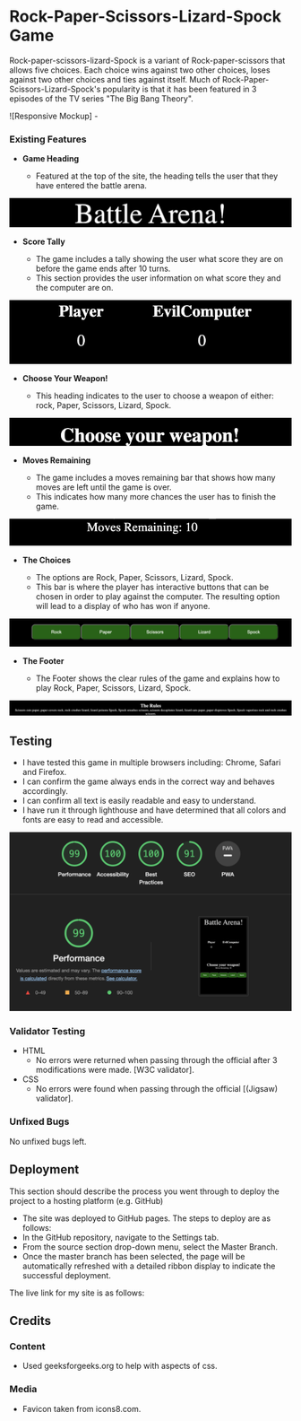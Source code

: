 # Rock-Paper-Scissors-Lizard-Spock Game


Rock-paper-scissors-lizard-Spock is a variant of Rock-paper-scissors that allows five choices. Each choice wins against two other choices, loses against two other choices and ties against itself. Much of Rock-Paper-Scissors-Lizard-Spock's popularity is that it has been featured in 3 episodes of the TV series "The Big Bang Theory".


![Responsive Mockup] - 


### Existing Features

- __Game Heading__

  - Featured at the top of the site, the heading tells the user that they have entered the battle arena.

![heading](assets/images/heading.png)


- __Score Tally__

  - The game includes a tally showing the user what score they are on before the game ends after 10 turns.
  - This section provides the user information on what score they and the computer are on.


![Score Tally](assets/images/scoreboard.png)

- __Choose Your Weapon!__

  - This heading indicates to the user to choose a weapon of either: rock, Paper, Scissors, Lizard, Spock.


![Choose Your Weapon](assets/images/chooseyourweapon.png)


- __Moves Remaining__

  - The game includes a moves remaining bar that shows how many moves are left until the game is over.
  - This indicates how many more chances the user has to finish the game.

![Moves Remaining](assets/images/movesremaining.png)

- __The Choices__

  - The options are Rock, Paper, Scissors, Lizard, Spock.
  - This bar is where the player has interactive buttons that can be chosen in order to play against the computer. The resulting option will lead to a display of who has won if anyone. 

![Weapon bar](assets/images/weaponbar.png) 

- __The Footer__ 

  - The Footer shows the clear rules of the game and explains how to play Rock, Paper, Scissors, Lizard, Spock. 

![The Footer](assets/images/footer.png)


## Testing 

- I have tested this game in multiple browsers including: Chrome, Safari and Firefox.
- I can confirm the game always ends in the correct way and behaves accordingly.
- I can confirm all text is easily readable and easy to understand.
- I have run it through lighthouse and have determined that all colors and fonts are easy to read and accessible.


![Lighthouse](assets/images/lighthousescreenshot.png)


### Validator Testing 

- HTML
  - No errors were returned when passing through the official after 3 modifications were made. [W3C validator].
- CSS
  - No errors were found when passing through the official [(Jigsaw) validator].


### Unfixed Bugs

No unfixed bugs left.

## Deployment

This section should describe the process you went through to deploy the project to a hosting platform (e.g. GitHub) 

  - The site was deployed to GitHub pages. The steps to deploy are as follows: 
  - In the GitHub repository, navigate to the Settings tab.
  - From the source section drop-down menu, select the Master Branch.
  - Once the master branch has been selected, the page will be automatically refreshed with a detailed ribbon display to indicate the successful deployment. 

The live link for my site is as follows: 

## Credits 

### Content 

- Used geeksforgeeks.org to help with aspects of css.

### Media

- Favicon taken from icons8.com.

